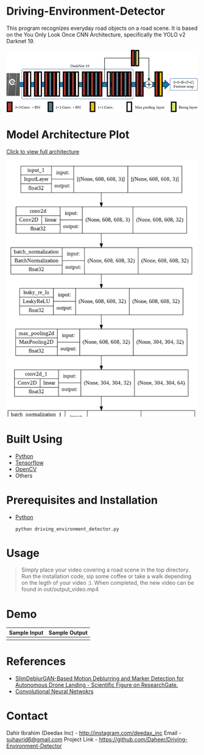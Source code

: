 # Driving-Environment-Detector

This program recognizes everyday road objects on a road scene. It is based on the You Only Look Once CNN Architecture, specifically the YOLO v2 Darknet 19. 

![Yolo v2 Darknet 19](images/yolo_v2_darknet19.png "Yolo v2 Darknet 19")

# Model Architecture Plot

[Click to view full architecture](images/yolo_model_architecture.png)

![Yolo Driving Environment Model Architecture](images/yolo_model_architecture_short.png "Yolo Driving Environment Model Architecture")

# Built Using

- [Python](https://www.python.org)
- [Tensorflow](https://www.tensorflow.org)
- [OpenCV](https://opencv.org/)
- Others

# Prerequisites and Installation

<ul>
    <div> <li> <a href = 'https://www.python.org'> Python </a> </li>
        
    python driving_environment_detector.py
        
</div>
</ul>

# Usage

> Simply place your video covering a road scene in the top directory. Run the installation code, sip
some coffee or take a walk depending on the legth of your video :). When completed, the new video 
can be found in out/output_video.mp4

# Demo

Sample Input               |  Sample Output
:-------------------------:|:-------------------------:
[](sample_input.png) |  [](sample_output.png)

# References

- [SlimDeblurGAN-Based Motion Deblurring and Marker Detection for Autonomous Drone Landing - Scientific Figure on ResearchGate.](https://www.researchgate.net/figure/YOLOv2-backbone-convolutional-neural-networks-CNN-architecture-The-backbone-network-is_fig3_342941568)
- [Convolutional Neural Netwokrs](https://www.coursera.org/learn/convolutional-neural-networks/home/)

# Contact

Dahir Ibrahim (Deedax Inc) - http://instagram.com/deedax_inc Email - suhayrid6@gmail.com 
Project Link - https://github.com/Daheer/Driving-Environment-Detector